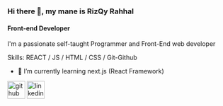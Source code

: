 ### Hi there 👋, my mane is RizQy Rahhal
#### Front-end Developer
I'm a passionate self-taught Programmer and Front-End web developer


Skills: REACT / JS / HTML / CSS / Git-Github

- 🌱 I’m currently learning next.js (React Framework) 


[<img src='https://cdn.jsdelivr.net/npm/simple-icons@3.0.1/icons/github.svg' alt='github' height='40'>](https://github.com/rizqyrahhal)  [<img src='https://cdn.jsdelivr.net/npm/simple-icons@3.0.1/icons/linkedin.svg' alt='linkedin' height='40'>](https://www.linkedin.com/in/rizqyrahhal/)  
